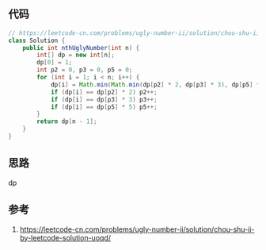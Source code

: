 ## 代码

```java
// https://leetcode-cn.com/problems/ugly-number-ii/solution/chou-shu-ii-by-leetcode-solution-uoqd/
class Solution {
    public int nthUglyNumber(int n) {
        int[] dp = new int[n];
        dp[0] = 1;
        int p2 = 0, p3 = 0, p5 = 0;
        for (int i = 1; i < n; i++) {
            dp[i] = Math.min(Math.min(dp[p2] * 2, dp[p3] * 3), dp[p5] * 5);
            if (dp[i] == dp[p2] * 2) p2++;
            if (dp[i] == dp[p3] * 3) p3++;
            if (dp[i] == dp[p5] * 5) p5++;
        }
        return dp[n - 1];
    }
}
```

## 思路

dp

## 参考

1. https://leetcode-cn.com/problems/ugly-number-ii/solution/chou-shu-ii-by-leetcode-solution-uoqd/